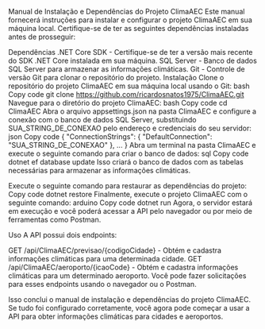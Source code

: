 Manual de Instalação e Dependências do Projeto ClimaAEC
Este manual fornecerá instruções para instalar e configurar o projeto ClimaAEC em sua máquina local. 
Certifique-se de ter as seguintes dependências instaladas antes de prosseguir:

Dependências
.NET Core SDK - Certifique-se de ter a versão mais recente do SDK .NET Core instalada em sua máquina.
SQL Server - Banco de dados SQL Server para armazenar as informações climáticas.
Git - Controle de versão Git para clonar o repositório do projeto.
Instalação
Clone o repositório do projeto ClimaAEC em sua máquina local usando o Git:
bash
Copy code
git clone https://github.com/ricardosnatos1975/ClimaAEC.git
Navegue para o diretório do projeto ClimaAEC:
bash
Copy code
cd ClimaAEC
Abra o arquivo appsettings.json na pasta ClimaAEC e configure a conexão com o banco de dados SQL Server, substituindo SUA_STRING_DE_CONEXAO pelo endereço e credenciais do seu servidor:
json
Copy code
{
  "ConnectionStrings": {
    "DefaultConnection": "SUA_STRING_DE_CONEXAO"
  },
  ...
}
Abra um terminal na pasta ClimaAEC e execute o seguinte comando para criar o banco de dados:
sql
Copy code
dotnet ef database update
Isso criará o banco de dados com as tabelas necessárias para armazenar as informações climáticas.

Execute o seguinte comando para restaurar as dependências do projeto:
Copy code
dotnet restore
Finalmente, execute o projeto ClimaAEC com o seguinte comando:
arduino
Copy code
dotnet run
Agora, o servidor estará em execução e você poderá acessar a API pelo navegador ou por meio de ferramentas como Postman.

Uso
A API possui dois endpoints:

GET /api/ClimaAEC/previsao/{codigoCidade} - Obtém e cadastra informações climáticas para uma determinada cidade.
GET /api/ClimaAEC/aeroporto/{icaoCode} - Obtém e cadastra informações climáticas para um determinado aeroporto.
Você pode fazer solicitações para esses endpoints usando o navegador ou o Postman.

Isso conclui o manual de instalação e dependências do projeto ClimaAEC. Se tudo foi configurado corretamente, você agora pode começar a usar a API para obter informações climáticas para cidades e aeroportos.
